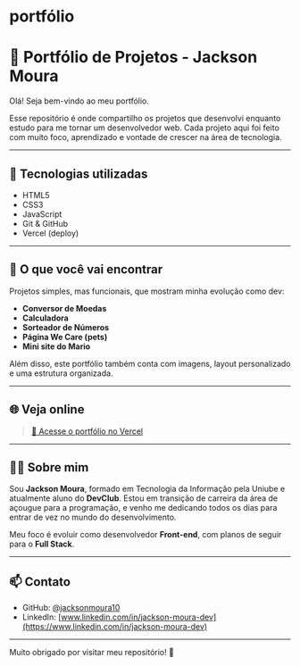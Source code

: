 # portfólio
# 🚀 Portfólio de Projetos - Jackson Moura

Olá! Seja bem-vindo ao meu portfólio.

Esse repositório é onde compartilho os projetos que desenvolvi enquanto estudo para me tornar um desenvolvedor web. Cada projeto aqui foi feito com muito foco, aprendizado e vontade de crescer na área de tecnologia.

---

## 🧰 Tecnologias utilizadas

- HTML5  
- CSS3  
- JavaScript  
- Git & GitHub  
- Vercel (deploy)

---

## 📁 O que você vai encontrar

Projetos simples, mas funcionais, que mostram minha evolução como dev:

- **Conversor de Moedas**
- **Calculadora**
- **Sorteador de Números**
- **Página We Care (pets)**
- **Mini site do Mario**

Além disso, este portfólio também conta com imagens, layout personalizado e uma estrutura organizada.

---

## 🌐 Veja online

> [🔗 Acesse o portfólio no Vercel](https://jacksonmoura-dev.vercel.app/)

---

## 👨‍💻 Sobre mim

Sou **Jackson Moura**, formado em Tecnologia da Informação pela Uniube e atualmente aluno do **DevClub**. Estou em transição de carreira da área de açougue para a programação, e venho me dedicando todos os dias para entrar de vez no mundo do desenvolvimento.

Meu foco é evoluir como desenvolvedor **Front-end**, com planos de seguir para o **Full Stack**.

---

## 📫 Contato

- GitHub: [@jacksonmoura10](https://github.com/jacksonmoura10)
- LinkedIn: [www.linkedin.com/in/jackson-moura-dev](https://www.linkedin.com/in/jackson-moura-dev)

---

Muito obrigado por visitar meu repositório! 🚀

